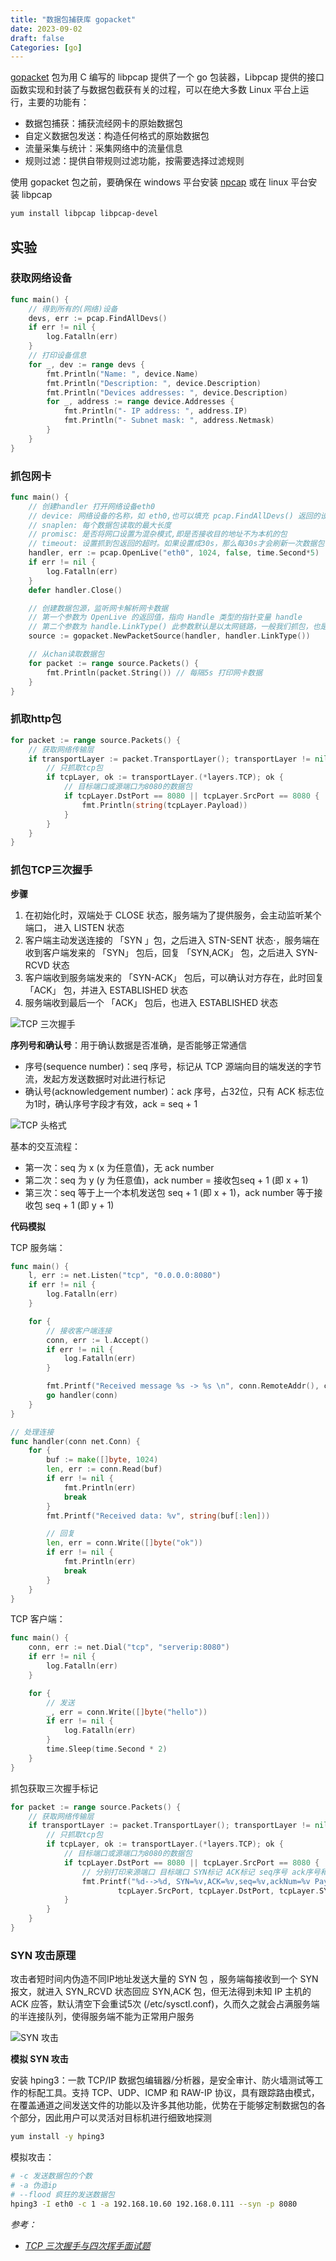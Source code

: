 ```yaml
---
title: "数据包捕获库 gopacket"
date: 2023-09-02
draft: false
Categories: [go]
---
```


[gopacket](https://github.com/google/gopacket) 包为用 C 编写的 libpcap 提供了一个 go 包装器，Libp­cap 提供的接口函数实现和封装了与数据包截获有关的过程，可以在绝大多数 Linux 平台上运行，主要的功能有：

- 数据包捕获：捕获流经网卡的原始数据包
- 自定义数据包发送：构造任何格式的原始数据包
- 流量采集与统计：采集网络中的流量信息
- 规则过滤：提供自带规则过滤功能，按需要选择过滤规则

使用 gopacket 包之前，要确保在 windows 平台安装 [npcap](https://npcap.com/) 或在 linux 平台安装 libpcap

```bash
yum install libpcap libpcap-devel
```



## 实验

### 获取网络设备

```go
func main() {
	// 得到所有的(网络)设备
	devs, err := pcap.FindAllDevs()
	if err != nil {
		log.Fatalln(err)
	}
	// 打印设备信息
	for _, dev := range devs {
		fmt.Println("Name: ", device.Name)
        fmt.Println("Description: ", device.Description)
        fmt.Println("Devices addresses: ", device.Description)
        for _, address := range device.Addresses {
            fmt.Println("- IP address: ", address.IP)
            fmt.Println("- Subnet mask: ", address.Netmask)
        }
	}
}
```

### 抓包网卡

```go
func main() {
	// 创建handler 打开网络设备eth0
    // device: 网络设备的名称，如 eth0,也可以填充 pcap.FindAllDevs() 返回的设备的 Name
    // snaplen: 每个数据包读取的最大长度
    // promisc: 是否将网口设置为混杂模式,即是否接收目的地址不为本机的包
    // timeout: 设置抓到包返回的超时。如果设置成30s，那么每30s才会刷新一次数据包；设置成负数，会立刻刷新数据包，即不做等待
	handler, err := pcap.OpenLive("eth0", 1024, false, time.Second*5)
	if err != nil {
		log.Fatalln(err)
	}
	defer handler.Close()

	// 创建数据包源，监听网卡解析网卡数据
    // 第一个参数为 OpenLive 的返回值，指向 Handle 类型的指针变量 handle
    // 第二个参数为 handle.LinkType() 此参数默认是以太网链路，一般我们抓包，也是从2层以太网链路上抓取
	source := gopacket.NewPacketSource(handler, handler.LinkType())

	// 从chan读取数据包
	for packet := range source.Packets() {
		fmt.Println(packet.String()) // 每隔5s 打印网卡数据
	}
}
```

### 抓取http包

```go
for packet := range source.Packets() {
	// 获取网络传输层
	if transportLayer := packet.TransportLayer(); transportLayer != nil {
		// 只抓取tcp包
		if tcpLayer, ok := transportLayer.(*layers.TCP); ok {
			// 目标端口或源端口为8080的数据包
			if tcpLayer.DstPort == 8080 || tcpLayer.SrcPort == 8080 {
				fmt.Println(string(tcpLayer.Payload))
			}
		}
	}
}
```

### 抓包TCP三次握手

**步骤**

1. 在初始化时，双端处于 CLOSE 状态，服务端为了提供服务，会主动监听某个端口， 进入 LISTEN 状态
2. 客户端主动发送连接的 「SYN 」包，之后进入 STN-SENT 状态·，服务端在收到客户端发来的 「SYN」 包后，回复 「SYN,ACK」 包，之后进入 SYN-RCVD 状态
3. 客户端收到服务端发来的 「SYN-ACK」 包后，可以确认对方存在，此时回复 「ACK」 包，并进入 ESTABLISHED 状态
4. 服务端收到最后一个 「ACK」 包后，也进入 ESTABLISHED 状态

<img src="https://raw.githubusercontent.com/xuliangTang/picbeds/main/picgo/202309021744317.png" alt="TCP 三次握手" />

**序列号和确认号**：用于确认数据是否准确，是否能够正常通信

- 序号(sequence number)：seq 序号，标记从 TCP 源端向目的端发送的字节流，发起方发送数据时对此进行标记
- 确认号(acknowledgement number)：ack 序号，占32位，只有 ACK 标志位为1时，确认序号字段才有效，ack = seq + 1

![TCP 头格式](https://raw.githubusercontent.com/xuliangTang/picbeds/main/picgo/202309021850552.png)

基本的交互流程：

- 第一次：seq 为 x (x 为任意值)，无 ack number
- 第二次：seq 为 y (y 为任意值)，ack number = 接收包seq + 1 (即 x + 1)
- 第三次：seq 等于上一个本机发送包 seq + 1 (即 x + 1)，ack number 等于接收包 seq + 1 (即 y + 1)

**代码模拟**

TCP 服务端：

```go
func main() {
	l, err := net.Listen("tcp", "0.0.0.0:8080")
	if err != nil {
		log.Fatalln(err)
	}

	for {
		// 接收客户端连接
		conn, err := l.Accept()
		if err != nil {
			log.Fatalln(err)
		}

		fmt.Printf("Received message %s -> %s \n", conn.RemoteAddr(), conn.LocalAddr())
		go handler(conn)
	}
}

// 处理连接
func handler(conn net.Conn) {
	for {
		buf := make([]byte, 1024)
		len, err := conn.Read(buf)
		if err != nil {
			fmt.Println(err)
			break
		}
		fmt.Printf("Received data: %v", string(buf[:len]))

		// 回复
		len, err = conn.Write([]byte("ok"))
		if err != nil {
			fmt.Println(err)
			break
		}
	}
}
```

TCP 客户端：

```go
func main() {
	conn, err := net.Dial("tcp", "serverip:8080")
	if err != nil {
		log.Fatalln(err)
	}

	for {
		// 发送
		_, err = conn.Write([]byte("hello"))
		if err != nil {
			log.Fatalln(err)
		}
		time.Sleep(time.Second * 2)
	}
}
```

抓包获取三次握手标记

```go
for packet := range source.Packets() {
	// 获取网络传输层
	if transportLayer := packet.TransportLayer(); transportLayer != nil {
		// 只抓取tcp包
		if tcpLayer, ok := transportLayer.(*layers.TCP); ok {
			// 目标端口或源端口为8080的数据包
			if tcpLayer.DstPort == 8080 || tcpLayer.SrcPort == 8080 {
				// 分别打印来源端口 目标端口 SYN标记 ACK标记 seq序号 ack序号和数据包的长度(0)
				fmt.Printf("%d-->%d, SYN=%v,ACK=%v,seq=%v,ackNum=%v PayloadLength=%d\n",
						tcpLayer.SrcPort, tcpLayer.DstPort, tcpLayer.SYN, tcpLayer.ACK, tcpLayer.Seq, tcpLayer.Ack, len(tcpLayer.Payload))
			}
		}
	}
}
```

### SYN 攻击原理

攻击者短时间内伪造不同IP地址发送大量的 SYN 包 ，服务端每接收到一个 SYN 报文，就进入 SYN_RCVD 状态回应 SYN,ACK 包，但无法得到未知 IP 主机的 ACK 应答，默认清空下会重试5次 (/etc/sysctl.conf)，久而久之就会占满服务端的半连接队列，使得服务端不能为正常用户服务

![SYN 攻击](https://raw.githubusercontent.com/xuliangTang/picbeds/main/picgo/202309021911675.png)

**模拟 SYN 攻击**

安装 hping3：一款 TCP/IP 数据包编辑器/分析器，是安全审计、防火墙测试等工作的标配工具。支持 TCP、UDP、ICMP 和 RAW-IP 协议，具有跟踪路由模式，在覆盖通道之间发送文件的功能以及许多其他功能，优势在于能够定制数据包的各个部分，因此用户可以灵活对目标机进行细致地探测

```bash
yum install -y hping3
```

模拟攻击：

```bash
# -c 发送数据包的个数
# -a 伪造ip
# --flood 疯狂的发送数据包
hping3 -I eth0 -c 1 -a 192.168.10.60 192.168.0.111 --syn -p 8080
```



*参考：*

- *[TCP 三次握手与四次挥手面试题](https://www.xiaolincoding.com/network/3_tcp/tcp_interview.html)*
